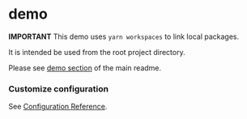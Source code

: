 # demo

**IMPORTANT** This demo uses `yarn workspaces` to link local packages. 

It is intended be used from the root project directory.

Please see [demo section](../../README.md#Demo) of the main readme.

### Customize configuration
See [Configuration Reference](https://cli.vuejs.org/config/).
